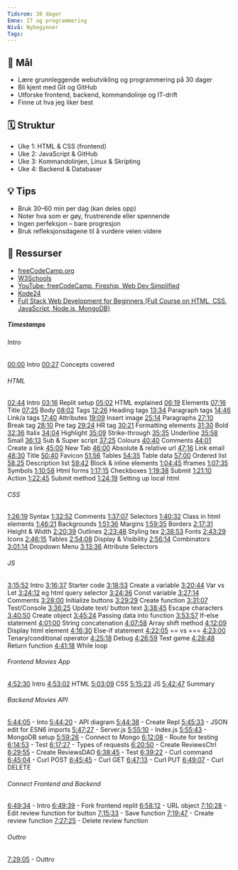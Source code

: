 ```yaml
---
Tidsrom: 30 dager
Emne: IT og programmering
Nivå: Nybegynner
Tags:
---
```


## 🎯 Mål
- Lære grunnleggende webutvikling og programmering på 30 dager
- Bli kjent med Git og GitHub
- Utforske frontend, backend, kommandolinje og IT-drift
- Finne ut hva jeg liker best

## 🗓️ Struktur
- Uke 1: HTML & CSS (frontend)
- Uke 2: JavaScript & GitHub
- Uke 3: Kommandolinjen, Linux & Skripting
- Uke 4: Backend & Databaser

## 💡 Tips
- Bruk 30–60 min per dag (kan deles opp)
- Noter hva som er gøy, frustrerende eller spennende
- Ingen perfeksjon – bare progresjon
- Bruk refleksjonsdagene til å vurdere veien videre

## 🔗 Ressurser
- [freeCodeCamp.org](https://www.freecodecamp.org)
- [W3Schools](https://www.w3schools.com)
- [YouTube: freeCodeCamp, Fireship, Web Dev Simplified](https://www.youtube.com/@freecodecamp)
- [Kode24](https://www.kode24.no)
- [Full Stack Web Development for Beginners (Full Course on HTML, CSS, JavaScript, Node.js, MongoDB)](https://www.youtube.com/watch?v=nu_pCVPKzTk&list=PLWKjhJtqVAbn21gs5UnLhCQ82f923WCgM&index=4)
##### Timestamps
###### Intro
[00:00](https://www.youtube.com/watch?v=nu_pCVPKzTk) Intro 
[00:27](https://www.youtube.com/watch?v=nu_pCVPKzTk&t=27s) Concepts covered 

###### HTML 
[02:44](https://www.youtube.com/watch?v=nu_pCVPKzTk&t=164s) Intro 
[03:16](https://www.youtube.com/watch?v=nu_pCVPKzTk&t=196s) Replit setup 
[05:02](https://www.youtube.com/watch?v=nu_pCVPKzTk&t=302s) HTML explained 
[06:19](https://www.youtube.com/watch?v=nu_pCVPKzTk&t=379s) Elements 
[07:16](https://www.youtube.com/watch?v=nu_pCVPKzTk&t=436s) Title 
[07:25](https://www.youtube.com/watch?v=nu_pCVPKzTk&t=445s) Body 
[08:02](https://www.youtube.com/watch?v=nu_pCVPKzTk&t=482s) Tags 
[12:26](https://www.youtube.com/watch?v=nu_pCVPKzTk&t=746s) Heading tags
[13:34](https://www.youtube.com/watch?v=nu_pCVPKzTk&t=814s) Paragraph tags 
[14:46](https://www.youtube.com/watch?v=nu_pCVPKzTk&t=886s) Link/a tags
[17:40](https://www.youtube.com/watch?v=nu_pCVPKzTk&t=1060s) Attributes 
[19:09](https://www.youtube.com/watch?v=nu_pCVPKzTk&t=1149s) Insert image 
[25:14](https://www.youtube.com/watch?v=nu_pCVPKzTk&t=1514s&pp=0gcJCTAAlc8ueATH) Paragraphs 
[27:10](https://www.youtube.com/watch?v=nu_pCVPKzTk&t=1630s) Break tag
[28:10](https://www.youtube.com/watch?v=nu_pCVPKzTk&t=1690s) Pre tag 
[29:24](https://www.youtube.com/watch?v=nu_pCVPKzTk&t=1764s) HR tag 
[30:21](https://www.youtube.com/watch?v=nu_pCVPKzTk&t=1821s) Formatting elements 
[31:30](https://www.youtube.com/watch?v=nu_pCVPKzTk&t=1890s) Bold 
[32:36](https://www.youtube.com/watch?v=nu_pCVPKzTk&t=1956s) Italix 
[34:04](https://www.youtube.com/watch?v=nu_pCVPKzTk&t=2044s) Highlight 
[35:09](https://www.youtube.com/watch?v=nu_pCVPKzTk&t=2109s) Strike-through
[35:35](https://www.youtube.com/watch?v=nu_pCVPKzTk&t=2135s) Underline 
[35:58](https://www.youtube.com/watch?v=nu_pCVPKzTk&t=2158s) Small 
[36:13](https://www.youtube.com/watch?v=nu_pCVPKzTk&t=2173s) Sub & Super script 
[37:25](https://www.youtube.com/watch?v=nu_pCVPKzTk&t=2245s) Colours 
[40:40](https://www.youtube.com/watch?v=nu_pCVPKzTk&t=2440s) Comments
[44:01](https://www.youtube.com/watch?v=nu_pCVPKzTk&t=2641s) Create a link
[45:00](https://www.youtube.com/watch?v=nu_pCVPKzTk&t=2700s) New Tab 
[46:00](https://www.youtube.com/watch?v=nu_pCVPKzTk&t=2760s) Absolute & relative url 
[47:16](https://www.youtube.com/watch?v=nu_pCVPKzTk&t=2836s) Link email 
[48:30](https://www.youtube.com/watch?v=nu_pCVPKzTk&t=2910s) Title 
[50:40](https://www.youtube.com/watch?v=nu_pCVPKzTk&t=3040s) Favicon 
[51:56](https://www.youtube.com/watch?v=nu_pCVPKzTk&t=3116s) Tables 
[54:35](https://www.youtube.com/watch?v=nu_pCVPKzTk&t=3275s) Table data 
[57:00](https://www.youtube.com/watch?v=nu_pCVPKzTk&t=3420s) Ordered list 
[58:25](https://www.youtube.com/watch?v=nu_pCVPKzTk&t=3505s) Description list
[59:42](https://www.youtube.com/watch?v=nu_pCVPKzTk&t=3582s) Block & inline elements 
[1:04:45](https://www.youtube.com/watch?v=nu_pCVPKzTk&t=3885s) Iframes 
[1:07:35](https://www.youtube.com/watch?v=nu_pCVPKzTk&t=4055s) Symbols 
[1:10:58](https://www.youtube.com/watch?v=nu_pCVPKzTk&t=4258s) Html forms 
[1:17:15](https://www.youtube.com/watch?v=nu_pCVPKzTk&t=4635s) Checkboxes 
[1:19:38](https://www.youtube.com/watch?v=nu_pCVPKzTk&t=4778s&pp=0gcJCTAAlc8ueATH) Submit 
[1:21:10](https://www.youtube.com/watch?v=nu_pCVPKzTk&t=4870s&pp=0gcJCTAAlc8ueATH) Action 
[1:22:45](https://www.youtube.com/watch?v=nu_pCVPKzTk&t=4965s) Submit method 
[1:24:19](https://www.youtube.com/watch?v=nu_pCVPKzTk&t=5059s) Setting up local html 

###### CSS 
[1:26:19](https://www.youtube.com/watch?v=nu_pCVPKzTk&t=5179s) Syntax 
[1:32:52](https://www.youtube.com/watch?v=nu_pCVPKzTk&t=5572s) Comments 
[1:37:07](https://www.youtube.com/watch?v=nu_pCVPKzTk&t=5827s) Selectors 
[1:40:32](https://www.youtube.com/watch?v=nu_pCVPKzTk&t=6032s) Class in html elements 
[1:46:21](https://www.youtube.com/watch?v=nu_pCVPKzTk&t=6381s) Backgrounds
[1:51:36](https://www.youtube.com/watch?v=nu_pCVPKzTk&t=6696s) Margins 
[1:59:35](https://www.youtube.com/watch?v=nu_pCVPKzTk&t=7175s) Borders
[2:17:31](https://www.youtube.com/watch?v=nu_pCVPKzTk&t=8251s) Height & Width 
[2:20:39](https://www.youtube.com/watch?v=nu_pCVPKzTk&t=8439s) Outlines
[2:23:48](https://www.youtube.com/watch?v=nu_pCVPKzTk&t=8628s) Styling tex
[2:38:53](https://www.youtube.com/watch?v=nu_pCVPKzTk&t=9533s) Fonts 
[2:43:29](https://www.youtube.com/watch?v=nu_pCVPKzTk&t=9809s) Icons 
[2:46:15](https://www.youtube.com/watch?v=nu_pCVPKzTk&t=9975s) Tables
[2:54:08](https://www.youtube.com/watch?v=nu_pCVPKzTk&t=10448s) Display & Visibility
[2:56:14](https://www.youtube.com/watch?v=nu_pCVPKzTk&t=10574s) Combinators 
[3:01:14](https://www.youtube.com/watch?v=nu_pCVPKzTk&t=10874s) Dropdown Menu 
[3:13:36](https://www.youtube.com/watch?v=nu_pCVPKzTk&t=11616s&pp=0gcJCTAAlc8ueATH) Attribute Selectors 

###### JS
[3:15:52](https://www.youtube.com/watch?v=nu_pCVPKzTk&t=11752s&pp=0gcJCTAAlc8ueATH) Intro 
[3:16:37](https://www.youtube.com/watch?v=nu_pCVPKzTk&t=11797s) Starter code 
[3:18:53](https://www.youtube.com/watch?v=nu_pCVPKzTk&t=11933s) Create a variable 
[3:20:44](https://www.youtube.com/watch?v=nu_pCVPKzTk&t=12044s) Var vs Let 
[3:24:12](https://www.youtube.com/watch?v=nu_pCVPKzTk&t=12252s) eg html query selector
[3:24:36](https://www.youtube.com/watch?v=nu_pCVPKzTk&t=12276s) Const variable 
[3:27:14](https://www.youtube.com/watch?v=nu_pCVPKzTk&t=12434s) Comments 
[3:28:00](https://www.youtube.com/watch?v=nu_pCVPKzTk&t=12480s) Initialize buttons 
[3:29:29](https://www.youtube.com/watch?v=nu_pCVPKzTk&t=12569s) Create function 
[3:31:07](https://www.youtube.com/watch?v=nu_pCVPKzTk&t=12667s) Test/Console 
[3:36:25](https://www.youtube.com/watch?v=nu_pCVPKzTk&t=12985s) Update text/ button text 
[3:38:45](https://www.youtube.com/watch?v=nu_pCVPKzTk&t=13125s) Escape characters 
[3:40:50](https://www.youtube.com/watch?v=nu_pCVPKzTk&t=13250s&pp=0gcJCTAAlc8ueATH) Create object
[3:45:24](https://www.youtube.com/watch?v=nu_pCVPKzTk&t=13524s) Passing data into function 
[3:53:57](https://www.youtube.com/watch?v=nu_pCVPKzTk&t=14037s) If-else statement 
[4:01:00](https://www.youtube.com/watch?v=nu_pCVPKzTk&t=14460s) String concatenation 
[4:07:58](https://www.youtube.com/watch?v=nu_pCVPKzTk&t=14878s) Array shift method
[4:12:09](https://www.youtube.com/watch?v=nu_pCVPKzTk&t=15129s) Display html element 
[4:16:30](https://www.youtube.com/watch?v=nu_pCVPKzTk&t=15390s) Else-if statement
[4:22:05](https://www.youtube.com/watch?v=nu_pCVPKzTk&t=15725s) == vs === 
[4:23:00](https://www.youtube.com/watch?v=nu_pCVPKzTk&t=15780s) Tenary/conditional operator 
[4:25:18](https://www.youtube.com/watch?v=nu_pCVPKzTk&t=15918s&pp=0gcJCTAAlc8ueATH) Debug 
[4:26:59](https://www.youtube.com/watch?v=nu_pCVPKzTk&t=16019s) Test game 
[4:28:48](https://www.youtube.com/watch?v=nu_pCVPKzTk&t=16128s) Return function 
[4:41:18](https://www.youtube.com/watch?v=nu_pCVPKzTk&t=16878s) While loop 

###### Frontend Movies App
[4:52:30](https://www.youtube.com/watch?v=nu_pCVPKzTk&t=17550s&pp=0gcJCTAAlc8ueATH) Intro
[4:53:02](https://www.youtube.com/watch?v=nu_pCVPKzTk&t=17582s) HTML 
[5:03:09](https://www.youtube.com/watch?v=nu_pCVPKzTk&t=18189s) CSS 
[5:15:23](https://www.youtube.com/watch?v=nu_pCVPKzTk&t=18923s) JS
[5:42:47](https://www.youtube.com/watch?v=nu_pCVPKzTk&t=20567s) Summary 

###### Backend Movies API
[5:44:05](https://www.youtube.com/watch?v=nu_pCVPKzTk&t=20645s) - Into 
[5:44:20](https://www.youtube.com/watch?v=nu_pCVPKzTk&t=20660s) - API diagram
[5:44:38](https://www.youtube.com/watch?v=nu_pCVPKzTk&t=20678s) - Create Repl 
[5:45:33](https://www.youtube.com/watch?v=nu_pCVPKzTk&t=20733s) - JSON edit for ESN6 imports 
[5:47:27](https://www.youtube.com/watch?v=nu_pCVPKzTk&t=20847s) - Server.js 
[5:55:10](https://www.youtube.com/watch?v=nu_pCVPKzTk&t=21310s) - Index.js
[5:55:43](https://www.youtube.com/watch?v=nu_pCVPKzTk&t=21343s) - MongoDB setup 
[5:59:26](https://www.youtube.com/watch?v=nu_pCVPKzTk&t=21566s) - Connect to Mongo 
[6:12:08](https://www.youtube.com/watch?v=nu_pCVPKzTk&t=22328s) - Route for testing 
[6:14:53](https://www.youtube.com/watch?v=nu_pCVPKzTk&t=22493s) - Test
[6:17:27](https://www.youtube.com/watch?v=nu_pCVPKzTk&t=22647s) - Types of requests 
[6:20:50](https://www.youtube.com/watch?v=nu_pCVPKzTk&t=22850s) - Create ReviewsCtrl 
[6:29:55](https://www.youtube.com/watch?v=nu_pCVPKzTk&t=23395s) - Create ReviewsDAO 
[6:38:45](https://www.youtube.com/watch?v=nu_pCVPKzTk&t=23925s) - Test 
[6:39:22](https://www.youtube.com/watch?v=nu_pCVPKzTk&t=23962s&pp=0gcJCTAAlc8ueATH) - Curl command 
[6:45:04](https://www.youtube.com/watch?v=nu_pCVPKzTk&t=24304s) - Curl POST 
[6:45:45](https://www.youtube.com/watch?v=nu_pCVPKzTk&t=24345s) - Curl GET 
[6:47:13](https://www.youtube.com/watch?v=nu_pCVPKzTk&t=24433s) - Curl PUT 
[6:49:07](https://www.youtube.com/watch?v=nu_pCVPKzTk&t=24547s) - Curl DELETE 

###### Connect Frontend and Backend 
[6:49:34](https://www.youtube.com/watch?v=nu_pCVPKzTk&t=24574s) - Intro
[6:49:39](https://www.youtube.com/watch?v=nu_pCVPKzTk&t=24579s) - Fork frontend replit 
[6:58:12](https://www.youtube.com/watch?v=nu_pCVPKzTk&t=25092s) - URL object 
[7:10:28](https://www.youtube.com/watch?v=nu_pCVPKzTk&t=25828s) - Edit review function for button
[7:15:33](https://www.youtube.com/watch?v=nu_pCVPKzTk&t=26133s) - Save function 
[7:19:47](https://www.youtube.com/watch?v=nu_pCVPKzTk&t=26387s) - Create review function 
[7:27:25](https://www.youtube.com/watch?v=nu_pCVPKzTk&t=26845s) - Delete review function 

###### Outtro
[7:29:05](https://www.youtube.com/watch?v=nu_pCVPKzTk&t=26945s) - Outtro